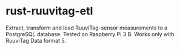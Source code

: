 # rust-ruuvitag-etl
Extract, transform and load RuuviTag-sensor measurements to a PostgreSQL database. Tested on Raspberry Pi 3 B. Works only with RuuviTag Data format 5.
